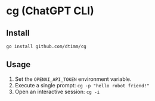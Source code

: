 # cg (ChatGPT CLI)

## Install

`go install github.com/dtimm/cg`

## Usage

1. Set the `OPENAI_API_TOKEN` environment variable.
1. Execute a single prompt: `cg -p "hello robot friend!"`
1. Open an interactive session: `cg -i`
